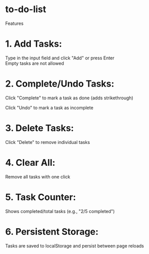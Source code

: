 # to-do-list
Features  
# 1. Add Tasks:  
Type in the input field and click "Add" or press Enter  
Empty tasks are not allowed  

# 2. Complete/Undo Tasks:  

Click "Complete" to mark a task as done (adds strikethrough)  

Click "Undo" to mark a task as incomplete  

# 3. Delete Tasks:  

Click "Delete" to remove individual tasks  

# 4. Clear All:  

Remove all tasks with one click

# 5. Task Counter:  

Shows completed/total tasks (e.g., "2/5 completed")

# 6. Persistent Storage:  

Tasks are saved to localStorage and persist between page reloads
